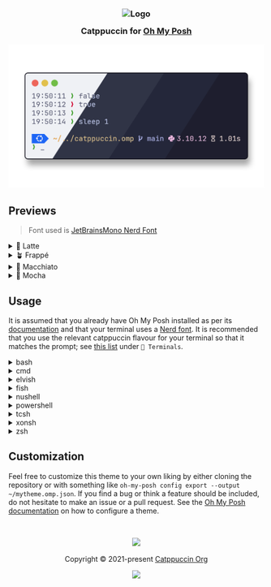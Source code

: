 <h3 align="center">
<img src="https://raw.githubusercontent.com/catppuccin/catppuccin/main/assets/logos/exports/1544x1544_circle.png" width="100" alt="Logo"/><br/>
<img src="https://raw.githubusercontent.com/catppuccin/catppuccin/main/assets/misc/transparent.png" height="30" width="0px"/>
 Catppuccin for <a href="https://ohmyposh.dev/">Oh My Posh</a>
<img src="https://raw.githubusercontent.com/catppuccin/catppuccin/main/assets/misc/transparent.png" height="30" width="0px"/>
</h3>

<p align="center">
<img src="assets/preview.png"/>
</p>

## Previews

> Font used is [JetBrainsMono Nerd Font](https://www.nerdfonts.com/)

<details>
<summary>🌻 Latte</summary>
<img src="assets/latte.png"/>
</details>
<details>
<summary>🪴 Frappé</summary>
<img src="assets/frappe.png"/>
</details>
<details>
<summary>🌺 Macchiato</summary>
<img src="assets/macchiato.png"/>
</details>
<details>
<summary>🌿 Mocha</summary>
<img src="assets/mocha.png"/>
</details>

## Usage

It is assumed that you already have Oh My Posh installed as per its [documentation](https://ohmyposh.dev/docs) and that your terminal uses a [Nerd font](https://www.nerdfonts.com/). It is recommended that you use the relevant catppuccin flavour for your terminal so that it matches the prompt; see [this list](https://github.com/catppuccin/catppuccin#-ports-and-more) under `🌱 Terminals`.

<details>
<summary>bash</summary>

Adjust the Oh My Posh init line in `~/.bashrc` (could be `~/.profile` or `~/.bash_profile` depending on your environment) by adding the `--config` flag with the catppuccin flavor of your choice. For example the mocha flavor:

```shell
eval "$(oh-my-posh init bash --config 'https://raw.githubusercontent.com/maxstolly/catppuccin.omp/main/mocha.omp.json')"
```

Once altered, reload your profile for the changes to take effect:

```shell
exec bash
```

</details>
<details>
<summary>cmd</summary>

Adjust the Oh My Posh init line in `oh-my-posh.lua` by adding the `--config` flag with the catppuccin flavor of your choice. For example the mocha flavor:

```lua
load(io.popen('oh-my-posh init cmd --config "https://raw.githubusercontent.com/maxstolly/catppuccin.omp/main/mocha.omp.json"'):read("*a"))()
```

Once altered, restart cmd for the changes to take effect.

</details>
<details>
<summary>elvish</summary>

Adjust the Oh My Posh init line in `~/.elvish/rc.elv` by adding the `--config` flag with the catppuccin flavor of your choice. For example the mocha flavor:

```elvish
eval (oh-my-posh init elvish --config 'https://raw.githubusercontent.com/maxstolly/catppuccin.omp/main/mocha.omp.json')
```

Once added, reload your profile for the changes to take effect:

```elvish
exec elvish
```

</details>
<details>
<summary>fish</summary>

Adjust the Oh My Posh init line in `~/.config/fish/config.fish` by adding the `--config` flag with the catppuccin flavor of your choice. For example the mocha flavor:

```fish
oh-my-posh init fish --config 'https://raw.githubusercontent.com/maxstolly/catppuccin.omp/main/mocha.omp.json' | source
```

Once altered, reload your config for the changes to take effect:

```fish
. ~/.config/fish/config.fish
```

</details>
<details>
<summary>nushell</summary>

Adjust the Oh My Posh init line in Nushell env file (`$nu.env-path`) by adding the `--config` flag with the catppuccin flavor of your choice. For example the mocha flavor:

```nushell
oh-my-posh init nu --config 'https://raw.githubusercontent.com/maxstolly/catppuccin.omp/main/mocha.omp.json'
```

This saves the initialization script to `~/.oh-my-posh.nu`. Now, edit the Nushell config file (`$nu.config-path`) and add the following line at the bottom:

```nushell
source ~/.oh-my-posh.nu
```

If you want to save the initialization script elsewhere, you can change the first line to something like this:

```nushell
oh-my-posh init nu --config 'https://raw.githubusercontent.com/maxstolly/catppuccin.omp/main/mocha.omp.json' --print | save /mylocation/myscript.nu --force
```

And change the `source` line to:

```nushell
source /mylocation/myscript.nu
```

</details>
<details>
<summary>powershell</summary>

Adjust the Oh My Posh init line in your `$PROFILE` by adding the `--config` flag with the catppuccin flavor of your choice. For example the mocha flavor:

```powershell
oh-my-posh init pwsh --config 'https://raw.githubusercontent.com/maxstolly/catppuccin.omp/main/mocha.omp.json' | Invoke-Expression
```

Once altered, reload your profile for the changes to take effect:

```powershell
. $PROFILE
```

When the above command gives an error, make sure to create the profile first and add the `oh-my-posh init` above.

```powershell
New-Item -Path $PROFILE -Type File -Force
```

In this scenario, it can also be that PowerShell blocks running local scripts. To solve that, set PowerShell to only require remote scripts to be signed using `Set-ExecutionPolicy RemoteSigned`, or [sign the profile](https://learn.microsoft.com/en-us/powershell/module/microsoft.powershell.core/about/about_signing?view=powershell-7.3#methods-of-signing-scripts).

</details>
<details>
<summary>tcsh</summary>

Adjust the Oh My Posh init line in `~/.tcshrc` by adding the `--config` flag with the catppuccin flavor of your choice. For example the mocha flavor:

```tcsh
eval `oh-my-posh init tcsh --config 'https://raw.githubusercontent.com/maxstolly/catppuccin.omp/main/mocha.omp.json'`
```

Once added, reload your profile for the changes to take effect:

```tcsh
exec tcsh
```

</details>
<details>
<summary>xonsh</summary>

Adjust the Oh My Posh init line in `~/.xonshrc` by adding the `--config` flag with the catppuccin flavor of your choice. For example the mocha flavor:

```xonsh
execx($(oh-my-posh init xonsh --config 'https://raw.githubusercontent.com/maxstolly/catppuccin.omp/main/mocha.omp.json'))
```

Once added, reload your profile for the changes to take effect:

```xonsh
exec xonsh
```

</details>
<details>
<summary>zsh</summary>

Adjust the Oh My Posh init line in `~/.zshrc` by adding the `--config` flag with the catppuccin flavor of your choice. For example the mocha flavor:

```shell
eval "$(oh-my-posh init zsh --config 'https://raw.githubusercontent.com/maxstolly/catppuccin.omp/main/mocha.omp.json')"
```

Once added, reload your profile for the changes to take effect:

```shell
exec zsh
```

</details>

## Customization

Feel free to customize this theme to your own liking by either cloning the repository or with something like `oh-my-posh config export --output ~/mytheme.omp.json`. If you find a bug or think a feature should be included, do not hesitate to make an issue or a pull request. See the [Oh My Posh documentation](https://ohmyposh.dev/docs/configuration/general) on how to configure a theme.

&nbsp;

<p align="center">
<img src="https://raw.githubusercontent.com/catppuccin/catppuccin/main/assets/footers/gray0_ctp_on_line.svg?sanitize=true" />
</p>

<p align="center">
Copyright &copy; 2021-present <a href="https://github.com/catppuccin" target="_blank">Catppuccin Org</a>
</p>

<p align="center">
<a href="https://github.com/catppuccin/catppuccin/blob/main/LICENSE"><img src="https://img.shields.io/static/v1.svg?style=for-the-badge&label=License&message=MIT&logoColor=d9e0ee&colorA=363a4f&colorB=b7bdf8"/></a>
</p>
